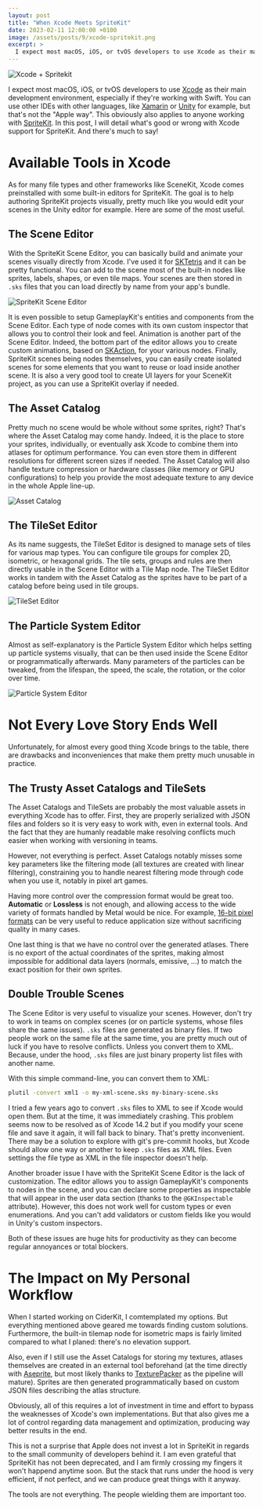 ```yaml
---
layout: post
title: "When Xcode Meets SpriteKit"
date: 2023-02-11 12:00:00 +0100
image: /assets/posts/9/xcode-spritekit.png
excerpt: >
  I expect most macOS, iOS, or tvOS developers to use Xcode as their main development environment, especially if they're working with Swift. You can use other IDEs with other languages, like Xamarin or Unity for example, but that's not the "Apple way". This obviously also applies to anyone working with SpriteKit. In this post, I will detail what's good or wrong with Xcode support for SpriteKit.
---
```


![Xcode + Spritekit](/assets/posts/9/xcode-spritekit.png)

I expect most macOS, iOS, or tvOS developers to use [Xcode](https://developer.apple.com/xcode/) as their main development environment, especially if they're working with Swift. You can use other IDEs with other languages, like [Xamarin](https://dotnet.microsoft.com/en-us/apps/xamarin) or [Unity](https://unity.com/) for example, but that's not the "Apple way". This obviously also applies to anyone working with [SpriteKit](https://developer.apple.com/spritekit/). In this post, I will detail what's good or wrong with Xcode support for SpriteKit. And there's much to say!

# Available Tools in Xcode

As for many file types and other frameworks like SceneKit, Xcode comes preinstalled with some built-in editors for SpriteKit. The goal is to help authoring SpriteKit projects visually, pretty much like you would edit your scenes in the Unity editor for example. Here are some of the most useful.

## The Scene Editor

With the SpriteKit Scene Editor, you can basically build and animate your scenes visually directly from Xcode. I've used it for [SKTetris](https://github.com/chsxf/SKTetris) and it can be pretty functional. You can add to the scene most of the built-in nodes like sprites, labels, shapes, or even tile maps. Your scenes are then stored in `.sks` files that you can load directly by name from your app's bundle.

![SpriteKit Scene Editor](/assets/posts/9/spritekit-scene-editor.png)

It is even possible to setup GameplayKit's entities and components from the Scene Editor. Each type of node comes with its own custom inspector that allows you to control their look and feel. Animation is another part of the Scene Editor. Indeed, the bottom part of the editor allows you to create custom animations, based on [SKAction](https://developer.apple.com/documentation/spritekit/skaction), for your various nodes. Finally, SpriteKit scenes being nodes themselves, you can easily create isolated scenes for some elements that you want to reuse or load inside another scene. It is also a very good tool to create UI layers for your SceneKit project, as you can use a SpriteKit overlay if needed.

## The Asset Catalog

Pretty much no scene would be whole without some sprites, right? That's where the Asset Catalog may come handy. Indeed, it is the place to store your sprites, individually, or eventually ask Xcode to combine them into atlases for optimum performance. You can even store them in different resolutions for different screen sizes if needed. The Asset Catalog will also handle texture compression or hardware classes (like memory or GPU configurations) to help you provide the most adequate texture to any device in the whole Apple line-up.

![Asset Catalog](/assets/posts/9/asset-catalog.png)

## The TileSet Editor

As its name suggests, the TileSet Editor is designed to manage sets of tiles for various map types. You can configure tile groups for complex 2D, isometric, or hexagonal grids. The tile sets, groups and rules are then directly usable in the Scene Editor with a Tile Map node. The TileSet Editor works in tandem with the Asset Catalog as the sprites have to be part of a catalog before being used in tile groups.

![TileSet Editor](/assets/posts/9/tileset-editor.png)

## The Particle System Editor

Almost as self-explanatory is the Particle System Editor which helps setting up particle systems visually, that can be then used inside the Scene Editor or programmatically afterwards. Many parameters of the particles can be tweaked, from the lifespan, the speed, the scale, the rotation, or the color over time.

![Particle System Editor](/assets/posts/9/particle-system.png)

# Not Every Love Story Ends Well

Unfortunately, for almost every good thing Xcode brings to the table, there are drawbacks and inconveniences that make them pretty much unusable in practice.

## The Trusty Asset Catalogs and TileSets

The Asset Catalogs and TileSets are probably the most valuable assets in everything Xcode has to offer. First, they are properly serialized with JSON files and folders so it is very easy to work with, even in external tools. And the fact that they are humanly readable make resolving conflicts much easier when working with versioning in teams.

However, not everything is perfect. Asset Catalogs notably misses some key parameters like the filtering mode (all textures are created with linear filtering), constraining you to handle nearest filtering mode through code when you use it, notably in pixel art games.

Having more control over the compression format would be great too. **Automatic** or **Lossless** is not enough, and allowing access to the wide variety of formats handled by Metal would be nice. For example, [16-bit pixel formats](https://medium.com/@chsxf/unity-the-untold-story-of-16-bits-textures-e94a9408d795) can be very useful to reduce application size without sacrificing quality in many cases.

One last thing is that we have no control over the generated atlases. There is no export of the actual coordinates of the sprites, making almost impossible for additional data layers (normals, emissive, ...) to match the exact position for their own sprites.

## Double Trouble Scenes

The Scene Editor is very useful to visualize your scenes. However, don't try to work in teams on complex scenes (or on particle systems, whose files share the same issues). `.sks` files are generated as binary files. If two people work on the same file at the same time, you are pretty much out of luck if you have to resolve conflicts. Unless you convert them to XML. Because, under the hood, `.sks` files are just binary property list files with another name.

With this simple command-line, you can convert them to XML:

```sh
plutil -convert xml1 -o my-xml-scene.sks my-binary-scene.sks
```

I tried a few years ago to convert `.sks` files to XML to see if Xcode would open them. But at the time, it was immediately crashing. This problem seems now to be resolved as of Xcode 14.2 but if you modify your scene file and save it again, it will fall back to binary. That's pretty inconvenient. There may be a solution to explore with git's pre-commit hooks, but Xcode should allow one way or another to keep `.sks` files as XML files. Even settings the file type as XML in the file inspector doesn't help.

Another broader issue I have with the SpriteKit Scene Editor is the lack of customization. The editor allows you to assign GameplayKit's components to nodes in the scene, and you can declare some properties as inspectable that will appear in the user data section (thanks to the `@GKInspectable` attribute). However, this does not work well for custom types or even enumerations. And you can't add validators or custom fields like you would in Unity's custom inspectors.

Both of these issues are huge hits for productivity as they can become regular annoyances or total blockers.

# The Impact on My Personal Workflow

When I started working on CiderKit, I comtemplated my options. But everything mentioned above geared me towards finding custom solutions. Furthermore, the built-in tilemap node for isometric maps is fairly limited compared to what I planed: there's no elevation support.

Also, even if I still use the Asset Catalogs for storing my textures, atlases themselves are created in an external tool beforehand (at the time directly with [Aseprite](https://www.aseprite.org/), but most likely thanks to [TexturePacker](https://www.codeandweb.com/texturepacker) as the pipeline will mature). Sprites are then generated programmatically based on custom JSON files describing the atlas structure.

Obviously, all of this requires a lot of investment in time and effort to bypass the weaknesses of Xcode's own implementations. But that also gives me a lot of control regarding data management and optimization, producing way better results in the end.

This is not a surprise that Apple does not invest a lot in SpriteKit in regards to the small community of developers behind it. I am even grateful that SpriteKit has not been deprecated, and I am firmly crossing my fingers it won't happend anytime soon. But the stack that runs under the hood is very efficient, if not perfect, and we can produce great things with it anyway.

The tools are not everything. The people wielding them are important too.
